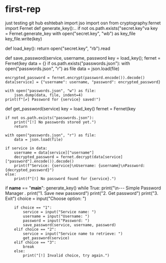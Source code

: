 # first-rep
just testing git hub eshtebah
import jso
import osn
from cryptography.fernet import Fernet
def generate_key():..
    if not os.path.exists("secret.key"va
        key = Fernet.generate_key
        with open("secret.key", "wb") as key_file
            key_file.write(key)

def load_key():
    return open("secret.key", "rb").read

def save_password(service, username, password
    key = load_key();
    fernet = Fernet(key
    data = {}
    if os.path.exists("passwords.json"):
        with open("passwords.json", "r") as file
            data = json.load(file)

    encrypted_password = fernet.encrypt(password.encode()).decode()
    data[service] = {"username": username, "password": encrypted_password}

    with open("passwords.json", "w") as file:
        json.dump(data, file, indent=4)
    print(f"[✔] Password for {service} saved!")

def get_password(service)
    key = load_key()
    fernet = Fernet(key

    if not os.path.exists("passwords.json"):
        print("[!] No passwords stored yet.")
        return

    with open("passwords.json", "r") as file:
        data = json.load(file)

    if service in data:
        username = data[service]["username"]
        decrypted_password = fernet.decrypt(data[service]["password"].encode()).decode()
        print(f"Service: {service}\nUsername: {username}\nPassword: {decrypted_password}")
    else:
        print(f"[!] No password found for {service}.")

if __name__ == "__main__":
    generate_key()
    while True:
        print("\n--- Simple Password Manager .
        print("1. Save new password")
        print("2. Get password")
        print("3. Exit")
        choice = input("Choose  option: ")

        if choice == "1":
            service = input("Service name: ")
            username = input("Username: ")
            password = input("Password: ")
            save_password(service, username, password)
        elif choice == "2":
            service = input("Service name to retrieve: ")
            get_password(service)
        elif choice == "3":
            break
        else:
            print("[!] Invalid choice, try again.")
